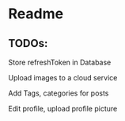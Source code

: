 # Readme

## TODOs:

Store refreshToken in Database

Upload images to a cloud service

Add Tags, categories for posts

Edit profile, upload profile picture
